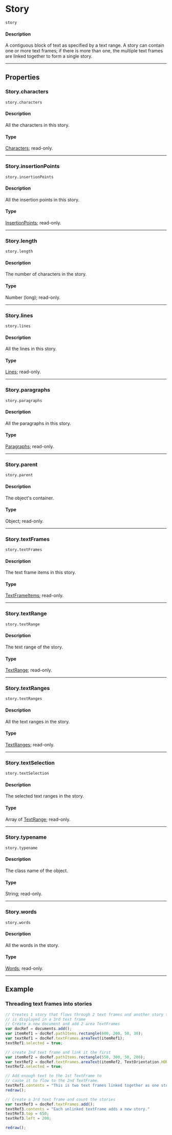 # Story

`story`

#### Description

A contiguous block of text as specified by a text range. A story can contain one or more text frames; if there is more than one, the multiple text frames are linked together to form a single story.

---

## Properties

### Story.characters

`story.characters`

#### Description

All the characters in this story.

#### Type

[Characters](./Characters.md); read-only.

---

### Story.insertionPoints

`story.insertionPoints`

#### Description

All the insertion points in this story.

#### Type

[InsertionPoints](./InsertionPoints.md); read-only.

---

### Story.length

`story.length`

#### Description

The number of characters in the story.

#### Type

Number (long); read-only.

---

### Story.lines

`story.lines`

#### Description

All the lines in this story.

#### Type

[Lines](./Lines.md); read-only.

---

### Story.paragraphs

`story.paragraphs`

#### Description

All the paragraphs in this story.

#### Type

[Paragraphs](./Paragraphs.md); read-only.

---

### Story.parent

`story.parent`

#### Description

The object's container.

#### Type

Object; read-only.

---

### Story.textFrames

`story.textFrames`

#### Description

The text frame items in this story.

#### Type

[TextFrameItems](./TextFrameItems.md); read-only.

---

### Story.textRange

`story.textRange`

#### Description

The text range of the story.

#### Type

[TextRange](./TextRange.md); read-only.

---

### Story.textRanges

`story.textRanges`

#### Description

All the text ranges in the story.

#### Type

[TextRanges](./TextRanges.md); read-only.

---

### Story.textSelection

`story.textSelection`

#### Description

The selected text ranges in the story.

#### Type

Array of [TextRange](./TextRange.md); read-only.

---

### Story.typename

`story.typename`

#### Description

The class name of the object.

#### Type

String; read-only.

---

### Story.words

`story.words`

#### Description

All the words in the story.

#### Type

[Words](./Words.md); read-only.

---

## Example

### Threading text frames into stories

```javascript
// Creates 1 story that flows through 2 text frames and another story that
// is displayed in a 3rd text frame
// Create a new document and add 2 area TextFrames
var docRef = documents.add();
var itemRef1 = docRef.pathItems.rectangle(600, 200, 50, 30);
var textRef1 = docRef.textFrames.areaText(itemRef1);
textRef1.selected = true;

// create 2nd text frame and link it the first
var itemRef2 = docRef.pathItems.rectangle(550, 300, 50, 200);
var textRef2 = docRef.textFrames.areaText(itemRef2, TextOrientation.HORIZONTAL, textRef1);
textRef2.selected = true;

// Add enough text to the 1st TextFrame to
// cause it to flow to the 2nd TextFrame.
textRef1.contents = "This is two text frames linked together as one story";
redraw();

// Create a 3rd text frame and count the stories
var textRef3 = docRef.textFrames.add();
textRef3.contents = "Each unlinked textFrame adds a new story."
textRef3.top = 650;
textRef3.left = 200;

redraw();
```
